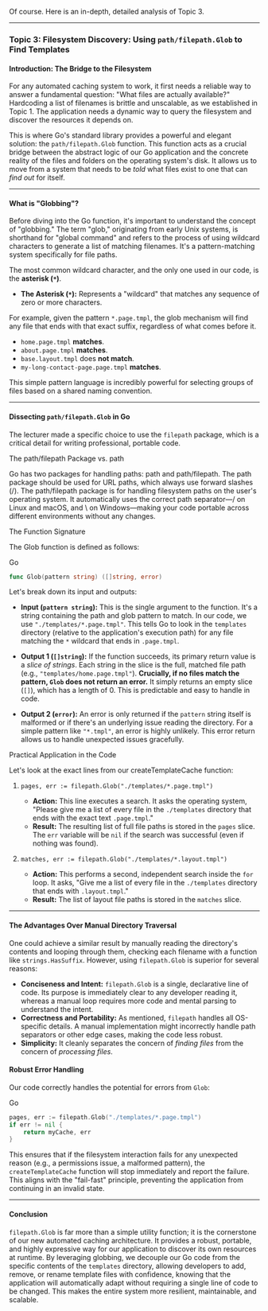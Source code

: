 Of course. Here is an in-depth, detailed analysis of Topic 3.

---

### Topic 3: Filesystem Discovery: Using `path/filepath.Glob` to Find Templates

#### Introduction: The Bridge to the Filesystem

For any automated caching system to work, it first needs a reliable way to answer a fundamental question: "What files are actually available?" Hardcoding a list of filenames is brittle and unscalable, as we established in Topic 1. The application needs a dynamic way to query the filesystem and discover the resources it depends on.

This is where Go's standard library provides a powerful and elegant solution: the `path/filepath.Glob` function. This function acts as a crucial bridge between the abstract logic of our Go application and the concrete reality of the files and folders on the operating system's disk. It allows us to move from a system that needs to be _told_ what files exist to one that can _find out_ for itself.

---

#### What is "Globbing"?

Before diving into the Go function, it's important to understand the concept of "globbing." The term "glob," originating from early Unix systems, is shorthand for "global command" and refers to the process of using wildcard characters to generate a list of matching filenames. It's a pattern-matching system specifically for file paths.

The most common wildcard character, and the only one used in our code, is the **asterisk (`*`)**.

- **The Asterisk (`*`):** Represents a "wildcard" that matches any sequence of zero or more characters.

For example, given the pattern `*.page.tmpl`, the glob mechanism will find any file that ends with that exact suffix, regardless of what comes before it.

- `home.page.tmpl` **matches**.
- `about.page.tmpl` **matches**.
- `base.layout.tmpl` does **not match**.
- `my-long-contact-page.page.tmpl` **matches**.

This simple pattern language is incredibly powerful for selecting groups of files based on a shared naming convention.

---

#### Dissecting `path/filepath.Glob` in Go

The lecturer made a specific choice to use the `filepath` package, which is a critical detail for writing professional, portable code.

The path/filepath Package vs. path

Go has two packages for handling paths: path and path/filepath. The path package should be used for URL paths, which always use forward slashes (/). The path/filepath package is for handling filesystem paths on the user's operating system. It automatically uses the correct path separator—/ on Linux and macOS, and \ on Windows—making your code portable across different environments without any changes.

The Function Signature

The Glob function is defined as follows:

Go

```go
func Glob(pattern string) ([]string, error)
```

Let's break down its input and outputs:

- **Input (`pattern string`):** This is the single argument to the function. It's a string containing the path and glob pattern to match. In our code, we use `"./templates/*.page.tmpl"`. This tells Go to look in the `templates` directory (relative to the application's execution path) for any file matching the `*` wildcard that ends in `.page.tmpl`.
    
- **Output 1 (`[]string`):** If the function succeeds, its primary return value is a _slice of strings_. Each string in the slice is the full, matched file path (e.g., `"templates/home.page.tmpl"`). **Crucially, if no files match the pattern, `Glob` does not return an error.** It simply returns an empty slice (`[]`), which has a length of 0. This is predictable and easy to handle in code.
    
- **Output 2 (`error`):** An error is only returned if the `pattern` string itself is malformed or if there's an underlying issue reading the directory. For a simple pattern like `"*.tmpl"`, an error is highly unlikely. This error return allows us to handle unexpected issues gracefully.
    

Practical Application in the Code

Let's look at the exact lines from our createTemplateCache function:

1. `pages, err := filepath.Glob("./templates/*.page.tmpl")`
    
    - **Action:** This line executes a search. It asks the operating system, "Please give me a list of every file in the `./templates` directory that ends with the exact text `.page.tmpl`."
    - **Result:** The resulting list of full file paths is stored in the `pages` slice. The `err` variable will be `nil` if the search was successful (even if nothing was found).
2. `matches, err := filepath.Glob("./templates/*.layout.tmpl")`
    
    - **Action:** This performs a second, independent search inside the `for` loop. It asks, "Give me a list of every file in the `./templates` directory that ends with `.layout.tmpl`."
    - **Result:** The list of layout file paths is stored in the `matches` slice.

---

#### The Advantages Over Manual Directory Traversal

One could achieve a similar result by manually reading the directory's contents and looping through them, checking each filename with a function like `strings.HasSuffix`. However, using `filepath.Glob` is superior for several reasons:

- **Conciseness and Intent:** `filepath.Glob` is a single, declarative line of code. Its purpose is immediately clear to any developer reading it, whereas a manual loop requires more code and mental parsing to understand the intent.
- **Correctness and Portability:** As mentioned, `filepath` handles all OS-specific details. A manual implementation might incorrectly handle path separators or other edge cases, making the code less robust.
- **Simplicity:** It cleanly separates the concern of _finding files_ from the concern of _processing files_.

#### Robust Error Handling

Our code correctly handles the potential for errors from `Glob`:

Go

```go
pages, err := filepath.Glob("./templates/*.page.tmpl")
if err != nil {
	return myCache, err
}
```

This ensures that if the filesystem interaction fails for any unexpected reason (e.g., a permissions issue, a malformed pattern), the `createTemplateCache` function will stop immediately and report the failure. This aligns with the "fail-fast" principle, preventing the application from continuing in an invalid state.

---

#### Conclusion

`filepath.Glob` is far more than a simple utility function; it is the cornerstone of our new automated caching architecture. It provides a robust, portable, and highly expressive way for our application to discover its own resources at runtime. By leveraging globbing, we decouple our Go code from the specific contents of the `templates` directory, allowing developers to add, remove, or rename template files with confidence, knowing that the application will automatically adapt without requiring a single line of code to be changed. This makes the entire system more resilient, maintainable, and scalable.